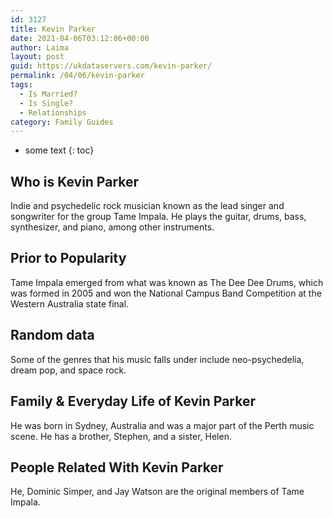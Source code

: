 ```yaml
---
id: 3127
title: Kevin Parker
date: 2021-04-06T03:12:06+00:00
author: Laima
layout: post
guid: https://ukdataservers.com/kevin-parker/
permalink: /04/06/kevin-parker
tags:
  - Is Married?
  - Is Single?
  - Relationships
category: Family Guides
---
```


* some text
{: toc}


## Who is Kevin Parker
                  
                  
                  
Indie and psychedelic rock musician known as the lead singer and songwriter for the group Tame Impala. He plays the guitar, drums, bass, synthesizer, and piano, among other instruments.
                  
              
            
              
            
                
                
                
## Prior to Popularity
                  
                  
                  
Tame Impala emerged from what was known as The Dee Dee Drums, which was formed in 2005 and won the National Campus Band Competition at the Western Australia state final.
                  
              
            
              
            
                
                
                
## Random data
                  
                  
                  
Some of the genres that his music falls under include neo-psychedelia, dream pop, and space rock.
                  
              
            
              
            
                
                
                
## Family & Everyday Life of Kevin Parker
                  
                  
                  
He was born in Sydney, Australia and was a major part of the Perth music scene. He has a brother, Stephen, and a sister, Helen.
                  
              
            
              
            
                
                
                
## People Related With Kevin Parker
                  
                  
                  
He, Dominic Simper, and Jay Watson are the original members of Tame Impala.
                  
              
            
              
            
                
              
            
              
              
            
            
              
            
          
          
          